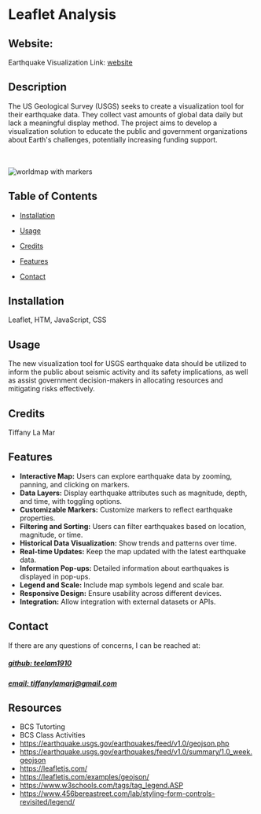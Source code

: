 # Leaflet Analysis


## Website: 
Earthquake Visualization Link: [website](https://teelam1910.github.io/leaflet-analysis/)

## Description
The US Geological Survey (USGS) seeks to create a visualization tool for their earthquake data. They collect vast amounts of global data daily but lack a meaningful display method. The project aims to develop a visualization solution to educate the public and government organizations about Earth's challenges, potentially increasing funding support. <br><br><br>


![worldmap with markers](https://github.com/teelam1910/leaflet-analysis/assets/132629216/90c34056-3d9b-49a3-8555-8508eff173c9)


## Table of Contents
- [Installation](#installation)
- [Usage](#usage)
- [Credits](#credits)

- [Features](#features)

- [Contact](#contact)

## Installation
Leaflet, HTM, JavaScript, CSS

## Usage
The new visualization tool for USGS earthquake data should be utilized to inform the public about seismic activity and its safety implications, as well as assist government decision-makers in allocating resources and mitigating risks effectively.

## Credits
Tiffany La Mar



## Features
- **Interactive Map:** Users can explore earthquake data by zooming, panning, and clicking on markers.
- **Data Layers:** Display earthquake attributes such as magnitude, depth, and time, with toggling options.
- **Customizable Markers:** Customize markers to reflect earthquake properties.
- **Filtering and Sorting:** Users can filter earthquakes based on location, magnitude, or time.
- **Historical Data Visualization:** Show trends and patterns over time.
- **Real-time Updates:** Keep the map updated with the latest earthquake data.
- **Information Pop-ups:** Detailed information about earthquakes is displayed in pop-ups.
- **Legend and Scale:** Include map symbols legend and scale bar.
- **Responsive Design:** Ensure usability across different devices.
- **Integration:** Allow integration with external datasets or APIs.



## Contact
If there are any questions of concerns, I can be reached at:
##### [github: teelam1910](https://github.com/teelam1910)
##### [email: tiffanylamarj@gmail.com](mailto:tiffanylamarj@gmail.com)





## Resources
- BCS Tutorting
- BCS Class Activities
- https://earthquake.usgs.gov/earthquakes/feed/v1.0/geojson.php
- https://earthquake.usgs.gov/earthquakes/feed/v1.0/summary/1.0_week.geojson
- https://leafletjs.com/
- https://leafletjs.com/examples/geojson/
- https://www.w3schools.com/tags/tag_legend.ASP
- https://www.456bereastreet.com/lab/styling-form-controls-revisited/legend/
